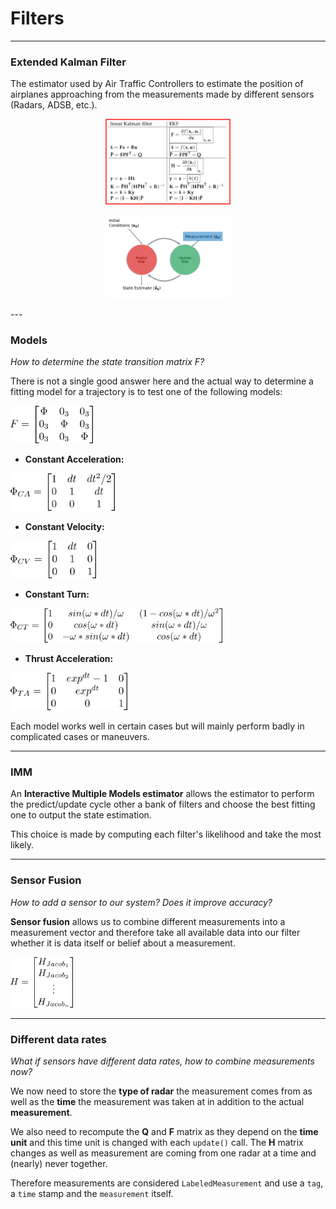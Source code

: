 # Filters

---

### Extended Kalman Filter

The estimator used by Air Traffic Controllers to estimate the position
of airplanes approaching from the measurements made by different sensors
(Radars, ADSB, etc.).

<p align="center">
  <img src="../../images/filter_equations.png" width="200">
</p>
<p align="center">
  <img src="../../images/cycle.png" width="200">
</p>
---

### Models

*How to determine the state transition matrix F?*  

There is not a single good answer here and the actual way to determine a
fitting model for a trajectory is to test one of the following models:

<img src="../../images/F.png" height="60">  

* **Constant Acceleration:**  
<img src="../../images/phiCA.png" height="60">

* **Constant Velocity:**  
<img src="../../images/phiCV.png" height="60">

* **Constant Turn:**  
<img src="../../images/phiCT.png" height="55">

* **Thrust Acceleration:**  
<img src="../../images/phiTA.png" height="60">

Each model works well in certain cases but will mainly perform badly in
complicated cases or maneuvers.

---

### IMM
An **Interactive Multiple Models estimator** allows the estimator to
perform the predict/update cycle other a bank of filters and choose the
best fitting one to output the state estimation.

This choice is made by computing each filter's likelihood and take the most
likely.

---

### Sensor Fusion

*How to add a sensor to our system? Does it improve accuracy?*  

**Sensor fusion** allows us to combine different measurements into
a measurement vector and therefore take all available data into our
filter whether it is data itself or belief about a measurement.

<img src="../../images/HJac.png" width="100">

---

### Different data rates

*What if sensors have different data rates, how to combine measurements now?*

We now need to store the **type of radar** the measurement comes from as
well as the **time** the measurement was taken at in addition to the actual
**measurement**.

We also need to recompute the **Q** and **F** matrix as they depend on the
**time unit** and this time unit is changed with each `update()` call.
The **H** matrix changes as well as measurement are coming from one radar
at a time and (nearly) never together.

Therefore measurements are considered `LabeledMeasurement` and use a `tag`, a
`time` stamp and the `measurement` itself.
